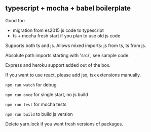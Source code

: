 typescript + mocha + babel boilerplate
--------------------------------------

Good for:
 - migration from es2015 js code to typescript
 - ts + mocha fresh start if you plan to use old js code
 
 Supports both ts and js. Allows mixed imports: js from ts, ts from js.
 
 Absolute path imports starting with 'src/', see sample code.
 
 Express and heroku support added out of the box.

 If you want to use react, please add jsx, tsx extensions manually.
 
 `npm run watch` for debug
 
 `npm run once` for single start, no js build
 
 `npm run test` for mocha tests
 
 `npm run build` to build js version
 
 
 Delete yarn.lock if you want fresh versions of packages.